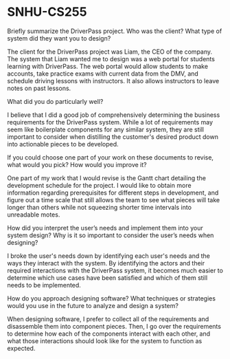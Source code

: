 # SNHU-CS255


    
    

    
    
    
Briefly summarize the DriverPass project. Who was the client? What type of system did they want you to design?

The client for the DriverPass project was Liam, the CEO of the company. The system that Liam wanted me to design was a web portal for students learning with DriverPass. The web portal would allow students to make accounts, take practice exams with current data from the DMV, and schedule driving lessons with instructors. It also allows instructors to leave notes on past lessons.

What did you do particularly well?

I believe that I did a good job of comprehensively determining the business requirements for the DriverPass system. While a lot of requirements may seem like boilerplate components for any similar system, they are still important to consider when distilling the customer's desired product down into actionable pieces to be developed.

If you could choose one part of your work on these documents to revise, what would you pick? How would you improve it?

One part of my work that I would revise is the Gantt chart detailing the development schedule for the project. I would like to obtain more information regarding prerequisites for different steps in development, and figure out a time scale that still allows the team to see what pieces will take longer than others while not squeezing shorter time intervals into unreadable motes.

How did you interpret the user’s needs and implement them into your system design? Why is it so important to consider the user’s needs when designing?

I broke the user's needs down by identifying each user's needs and the ways they interact with the system. By identifying the actors and their required interactions with the DriverPass system, it becomes much easier to determine which use cases have been satisfied and which of them still needs to be implemented.

How do you approach designing software? What techniques or strategies would you use in the future to analyze and design a system?

When designing software, I prefer to collect all of the requirements and disassemble them into component pieces. Then, I go over the requirements to determine how each of the components interact with each other, and what those interactions should look like for the system to function as expected.
